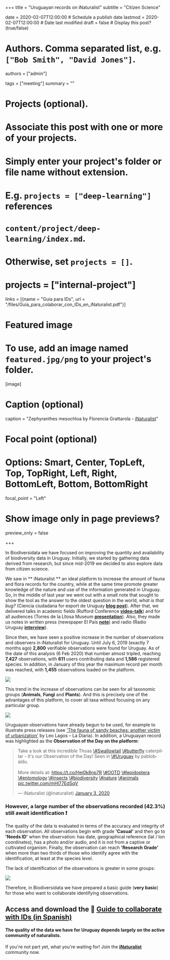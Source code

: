 +++
title = "Uruguayan records on iNaturalist"
subtitle = "Citizen Science"

date = 2020-02-07T12:00:00  # Schedule a publish date
lastmod = 2020-02-07T12:00:00  # Date last modified
draft = false  # Display this post? (true/false)

# Authors. Comma separated list, e.g. `["Bob Smith", "David Jones"]`.
authors = ["admin"]

tags = ["meeting"]
summary = ""

# Projects (optional).
#   Associate this post with one or more of your projects.
#   Simply enter your project's folder or file name without extension.
#   E.g. `projects = ["deep-learning"]` references 
#   `content/project/deep-learning/index.md`.
#   Otherwise, set `projects = []`.
# projects = ["internal-project"]

 links = [{name = "Guía para IDs", url = "/files/Guía_para_colaborar_con_IDs_en_iNaturalist.pdf"}]

# Featured image
# To use, add an image named `featured.jpg/png` to your project's folder. 
[image]
  # Caption (optional)
  caption = "Zephyranthes mesochloa by Florencia Grattarola - [iNaturalist](https://www.inaturalist.org/observations/37829485)"

  # Focal point (optional)
  # Options: Smart, Center, TopLeft, Top, TopRight, Left, Right, BottomLeft, Bottom, BottomRight
  focal_point = "Left"

  # Show image only in page previews?
  preview_only = false

+++

In Biodiversidata we have focused on improving the quantity and availability of biodiversity data in Uruguay. Initially, we started by gathering data derived from research, but since mid-2019 we decided to also explore data from citizen science.

We saw in ** iNaturalist ** an ideal platform to increase the amount of fauna and flora records for the country, while at the same time promote greater knowledge of the nature and use of the information generated in Uruguay. So, in the middle of last year we went out with a small note that sought to show the tool as the answer to the oldest question in the world, *what is that bug?* (Ciencia ciudadana for export de Uruguay [**blog post**](https://biodiversidata.org/en/post/inaturalist/)). After that, we delivered talks in academic fields (Rufford Conference [**video-talk**](https://youtu.be/3_lM-gPNLWY)) and for all audiences (Torres de la Lllosa Museum [**presentation**](https://flograttarola.com/pdf/NaturalistaUy.pdf)). Also, they made us notes in written press (newspaper El País [**note**](https://www.elpais.com.uy/vida-actual/busca-uruguayos-participen-plataforma-ayuda-cientificos.html)) and radio (Radio Uruguay [**interview**](https://radiouruguay.uy/inaturalist-una-apuesta-a-la-ciencia-ciudadana/)).  

Since then, we have seen a positive increase in the number of observations and observers in iNaturalist for Uruguay. Until July 6, 2019 (exactly 7 months ago) **2,800** verifiable observations were found for Uruguay. As of the date of this analysis (6 Feb 2020) that number almost tripled, reaching **7,427** observations, with **611** users contributing data and **1,586** registered species. In addition, in January of this year the maximum record per month was reached, with **1,455** observations loaded on the platform.

![](/img/post_iNatUy_files-1-1.png)

This trend in the increase of observations can be seen for all taxonomic groups (**Animals**, **Fungi** and **Plants**). And this is precisely one of the advantages of this platform, to cover all taxa without focusing on any particular group.

![](/img/post_iNatUy_files-2-1.png)

Uruguayan observations have already begun to be used, for example to illustrate press releases (see ['The fauna of sandy beaches: another victim of urbanization'](https://ciencia.ladiaria.com.uy/articulo/2020/2/la-fauna-de-las-playas-arenosas-otra-victima-de-la-urbanizacion/) by Leo Lagos – La Diaria). In addition, a Uruguayan record was highlighted as the **Observation of the Day on the platform**:  


<blockquote class="twitter-tweet">
<p lang="en" dir="ltr">
Take a look at this incredible Thoas
<a href="https://twitter.com/hashtag/Swallowtail?src=hash&amp;ref_src=twsrc%5Etfw">\#Swallowtail</a>
<a href="https://twitter.com/hashtag/butterfly?src=hash&amp;ref_src=twsrc%5Etfw">\#butterfly</a>
caterpillar - it's our Observation of the Day! Seen in
<a href="https://twitter.com/hashtag/Uruguay?src=hash&amp;ref_src=twsrc%5Etfw">\#Uruguay</a>
by pablobaldu. <br><br>More details at:
<a href="https://t.co/Hei0k8np7R">https://t.co/Hei0k8np7R</a>
<a href="https://twitter.com/hashtag/OOTD?src=hash&amp;ref_src=twsrc%5Etfw">\#OOTD</a>
<a href="https://twitter.com/hashtag/lepidoptera?src=hash&amp;ref_src=twsrc%5Etfw">\#lepidoptera</a>
<a href="https://twitter.com/hashtag/entomology?src=hash&amp;ref_src=twsrc%5Etfw">\#entomology</a>
<a href="https://twitter.com/hashtag/insects?src=hash&amp;ref_src=twsrc%5Etfw">\#insects</a>
<a href="https://twitter.com/hashtag/biodiversity?src=hash&amp;ref_src=twsrc%5Etfw">\#biodiversity</a>
<a href="https://twitter.com/hashtag/nature?src=hash&amp;ref_src=twsrc%5Etfw">\#nature</a>
<a href="https://twitter.com/hashtag/animals?src=hash&amp;ref_src=twsrc%5Etfw">\#animals</a>
<a href="https://t.co/mHl77EdSqV">pic.twitter.com/mHl77EdSqV</a>
</p>
— iNaturalist (@inaturalist)
<a href="https://twitter.com/inaturalist/status/1213154736880246784?ref_src=twsrc%5Etfw">January
3, 2020</a>
</blockquote>
<script async src="https://platform.twitter.com/widgets.js" charset="utf-8"></script>


### However, a large number of the observations recorded (**42.3%**) still await identification  :exclamation:  


The quality of the data is evaluated in terms of the accuracy and integrity of each observation. All observations begin with grade **'Casual'** and then go to **'Needs ID'** when the observation: has date, geographical reference (lat / lon coordinates), has a photo and/or audio, and it is not from a captive or cultivated organism. Finally, the observation can reach **'Research Grade'** when more than two thirds of those who identify agree with the identification, at least at the species level.

The lack of identification of the observations is greater in some groups:

![](/img/post_iNatUy_files-3-1.png)

Therefore, in Biodiversidata we have prepared a basic guide (**very basic**) for those who want to collaborate identifying observations.    


Access and download the :page_facing_up: [Guide to collaborate with IDs (in Spanish)](/files/Guía_para_colaborar_con_IDs_en_iNaturalist.pdf)
--------------------------------------------------------------------------------------------------------------------------------  
 

#### The quality of the data we have for Uruguay depends largely on the active community of naturalists.

If you're not part yet, what you're waiting for! Join the [**iNaturalist**](https://www.inaturalist.org/) community now.
